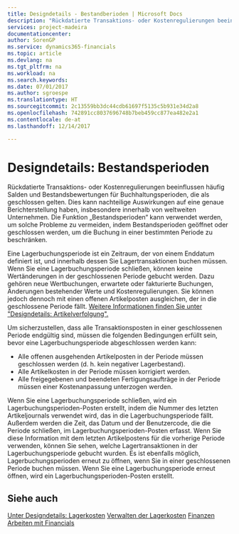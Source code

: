 ```yaml
---
title: Designdetails - Bestandberioden | Microsoft Docs
description: "Rückdatierte Transaktions- oder Kostenregulierungen beeinflussen häufig Salden und Bestandsbewertungen für Buchhaltungsperioden, die als geschlossen gelten. Dies kann nachteilige Auswirkungen auf eine genaue Berichterstellung haben, insbesondere innerhalb von weltweiten Unternehmen. Die Funktion „Bestandsperioden“ kann verwendet werden, um solche Probleme zu vermeiden, indem Bestandsperioden geöffnet oder geschlossen werden, um die Buchung in einer bestimmten Periode zu beschränken."
services: project-madeira
documentationcenter: 
author: SorenGP
ms.service: dynamics365-financials
ms.topic: article
ms.devlang: na
ms.tgt_pltfrm: na
ms.workload: na
ms.search.keywords: 
ms.date: 07/01/2017
ms.author: sgroespe
ms.translationtype: HT
ms.sourcegitcommit: 2c13559bb3dc44cdb61697f5135c5b931e34d2a8
ms.openlocfilehash: 742891cc8037696748b7beb459cc877ea482e2a1
ms.contentlocale: de-at
ms.lasthandoff: 12/14/2017

---
```

# <a name="design-details-inventory-periods"></a>Designdetails: Bestandsperioden
Rückdatierte Transaktions- oder Kostenregulierungen beeinflussen häufig Salden und Bestandsbewertungen für Buchhaltungsperioden, die als geschlossen gelten. Dies kann nachteilige Auswirkungen auf eine genaue Berichterstellung haben, insbesondere innerhalb von weltweiten Unternehmen. Die Funktion „Bestandsperioden“ kann verwendet werden, um solche Probleme zu vermeiden, indem Bestandsperioden geöffnet oder geschlossen werden, um die Buchung in einer bestimmten Periode zu beschränken.  

 Eine Lagerbuchungsperiode ist ein Zeitraum, der von einem Enddatum definiert ist, und innerhalb dessen Sie Lagertransaktionen buchen müssen. Wenn Sie eine Lagerbuchungsperiode schließen, können keine Wertänderungen in der geschlossenen Periode gebucht werden. Dazu gehören neue Wertbuchungen, erwartete oder fakturierte Buchungen, Änderungen bestehender Werte und Kostenregulierungen. Sie können jedoch dennoch mit einen offenen Artikelposten ausgleichen, der in die geschlossene Periode fällt. [Weitere Informationen finden Sie unter "Designdetails: Artikelverfolgung".](design-details-item-application.md)  

 Um sicherzustellen, dass alle Transaktionsposten in einer geschlossenen Periode endgültig sind, müssen die folgenden Bedingungen erfüllt sein, bevor eine Lagerbuchungsperiode abgeschlossen werden kann:  

-   Alle offenen ausgehenden Artikelposten in der Periode müssen geschlossen werden (d. h. kein negativer Lagerbestand).  
-   Alle Artikelkosten in der Periode müssen korrigiert werden.  
-   Alle freigegebenen und beendeten Fertigungsaufträge in der Periode müssen einer Kostenanpassung unterzogen werden.  

 Wenn Sie eine Lagerbuchungsperiode schließen, wird ein Lagerbuchungsperioden-Posten erstellt, indem die Nummer des letzten Artikeljournals verwendet wird, das in die Lagerbuchungsperiode fällt. Außerdem werden die Zeit, das Datum und der Benutzercode, die die Periode schließen, im Lagerbuchungsperioden-Posten erfasst. Wenn Sie diese Information mit dem letzten Artikelpostens für die vorherige Periode verwenden, können Sie sehen, welche Lagertransaktionen in der Lagerbuchungsperiode gebucht wurden. Es ist ebenfalls möglich, Lagerbuchungsperioden erneut zu öffnen, wenn Sie in einer geschlossenen Periode buchen müssen. Wenn Sie eine Lagerbuchungsperiode erneut öffnen, wird ein Lagerbuchungsperioden-Posten erstellt.  

## <a name="see-also"></a>Siehe auch  
 [Unter Designdetails: Lagerkosten](design-details-inventory-costing.md) [Verwalten der Lagerkosten](finance-manage-inventory-costs.md) [Finanzen](finance.md)  
 [Arbeiten mit Financials](ui-work-product.md)

